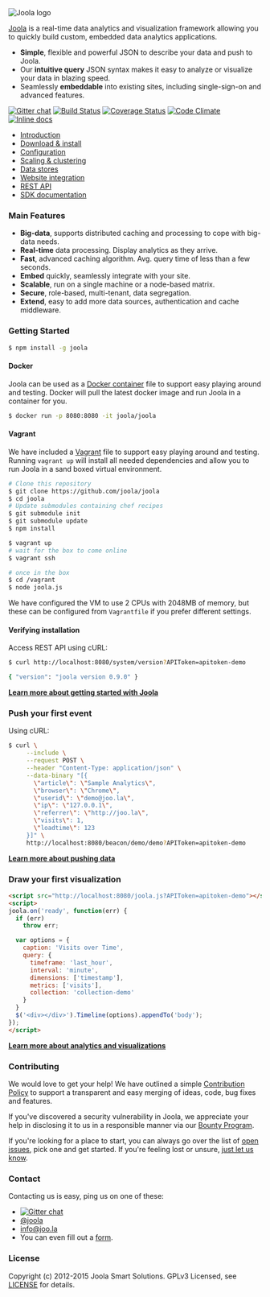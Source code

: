 <img src="http://i.imgur.com/PrqIYX7.png" alt="Joola logo" title="Joola" align="center" />

[Joola][22] is a real-time data analytics and visualization framework allowing you to quickly build custom, embedded data analytics applications.

- **Simple**, flexible and powerful JSON to describe your data and push to Joola.
- Our **intuitive query** JSON syntax makes it easy to analyze or visualize your data in blazing speed.
- Seamlessly **embeddable** into existing sites, including single-sign-on and advanced features.

[![Gitter chat](https://badges.gitter.im/joola/joola.png)](https://gitter.im/joola/joola) [![Build Status][3]][4] [![Coverage Status](https://coveralls.io/repos/joola/joola/badge.svg?branch=develop)](https://coveralls.io/r/joola/joola) [![Code Climate](https://codeclimate.com/github/joola/joola/badges/gpa.svg)](https://codeclimate.com/github/joola/joola) [![Inline docs](http://inch-ci.org/github/joola/joola.svg?branch=develop)](http://inch-ci.org/github/joola/joola)

- [Introduction](About.html)
- [Download & install](Download.html)
- [Configuration](Configuration.html)
- [Scaling & clustering](Configuration.html)
- [Data stores]()
- [Website integration]()
- [REST API](http://docs.joola.apiary.io)
- [SDK documentation](SDK.html)

### Main Features

- **Big-data**, supports distributed caching and processing to cope with big-data needs.
- **Real-time** data processing. Display analytics as they arrive.
- **Fast**, advanced caching algorithm. Avg. query time of less than a few seconds.
- **Embed** quickly, seamlessly integrate with your site.
- **Scalable**, run on a single machine or a node-based matrix.
- **Secure**, role-based, multi-tenant, data segregation.
- **Extend**, easy to add more data sources, authentication and cache middleware.

### Getting Started

```bash
$ npm install -g joola
```

#### Docker
Joola can be used as a [Docker container](https://registry.hub.docker.com/u/joola/joola) file to support easy playing around and testing.
Docker will pull the latest docker image and run Joola in a container for you.

```bash
$ docker run -p 8080:8080 -it joola/joola
```

#### Vagrant
We have included a [Vagrant](http://www.vagrantup.com) file to support easy playing around and testing. Running `vagrant up` will install all needed dependencies and allow you to run Joola in a sand boxed virtual environment.

```bash
# Clone this repository
$ git clone https://github.com/joola/joola
$ cd joola
# Update submodules containing chef recipes
$ git submodule init
$ git submodule update
$ npm install

$ vagrant up
# wait for the box to come online
$ vagrant ssh

# once in the box
$ cd /vagrant
$ node joola.js
```

We have configured the VM to use 2 CPUs with 2048MB of memory, but these can be configured from `Vagrantfile` if you prefer different settings.  

#### Verifying installation

Access REST API using cURL:

```bash
$ curl http://localhost:8080/system/version?APIToken=apitoken-demo

{ "version": "joola version 0.9.0" }
```

[**Learn more about getting started with Joola**](http://github.com/joola/joola/wiki/technical-documentation)

### Push your first event

Using cURL:

```bash
$ curl \
     --include \
     --request POST \
     --header "Content-Type: application/json" \
     --data-binary "[{
       \"article\": \"Sample Analytics\",
       \"browser\": \"Chrome\",
       \"userid\": \"demo@joo.la\",
       \"ip\": \"127.0.0.1\",
       \"referrer\": \"http://joo.la\",
       \"visits\": 1,
       \"loadtime\": 123
     }]" \
     http://localhost:8080/beacon/demo/demo?APIToken=apitoken-demo
```

[**Learn more about pushing data**](http://github.com/joola/joola/wiki/pushing-data)

### Draw your first visualization

```html
<script src="http://localhost:8080/joola.js?APIToken=apitoken-demo"></script>
<script>
joola.on('ready', function(err) {
  if (err)
    throw err;

  var options = {
    caption: 'Visits over Time',
    query: {
      timeframe: 'last_hour',
      interval: 'minute',
      dimensions: ['timestamp'],
      metrics: ['visits'],
      collection: 'collection-demo'
    }
  }
  $('<div></div>').Timeline(options).appendTo('body');
});
</script>
```

[**Learn more about analytics and visualizations**](http://github.com/joola/joola/wiki/analytics-and-visualization)

### Contributing
We would love to get your help! We have outlined a simple [Contribution Policy][18] to support a transparent and easy merging
of ideas, code, bug fixes and features.

If you've discovered a security vulnerability in Joola, we appreciate your help in disclosing it to us in a responsible manner via our [Bounty Program](https://hackerone.com/joola-io).

If you're looking for a place to start, you can always go over the list of [open issues][17], pick one and get started.
If you're feeling lost or unsure, [just let us know](#Contact).

### Contact
Contacting us is easy, ping us on one of these:

- [![Gitter chat](https://badges.gitter.im/joola/joola.png)](https://gitter.im/joola/joola)
- [@joola][19]
- [info@joo.la][20]
- You can even fill out a [form][21].

### License
Copyright (c) 2012-2015 Joola Smart Solutions. GPLv3 Licensed, see [LICENSE][24] for details.

[1]: https://coveralls.io/repos/joola/joola/badge.png?branch=develop
[2]: https://coveralls.io/r/joola/joola?branch=develop
[3]: https://travis-ci.org/joola/joola.png?branch=develop
[4]: https://travis-ci.org/joola/joola?branch=develop
[5]: https://david-dm.org/joola/joola.png
[6]: https://david-dm.org/joola/joola
[7]: https://david-dm.org/joola/joola/dev-status.png
[8]: https://david-dm.org/joola/joola#info=devDependencies
[9]: https://github.com/joola/joola.engine
[10]: https://github.com/joola/joola.analytics
[11]: https://github.com/joola/joola.sdk
[12]: https://github.com/joola/joola.config
[13]: https://github.com/joola/joola.logger
[14]: https://github.com/joola/joola
[15]: http://nodejs.org
[16]: http://serverfault.com/
[17]: https://github.com/joola/joola/issues
[18]: https://github.com/joola/joola/blob/master/CONTRIBUTING.md
[19]: http://twitter.com/joola
[20]: mailto://info@joo.la
[21]: https://joo.la/contact
[22]: http://joola.github.io/joola
[23]: http://ci.joo.la
[24]: https://github.com/joola/joola/blob/master/LICENSE.md

[architecture-doc]: https://github.com/joola/joola/wiki/Technical-architecture
[talk-to-us]: https://github.com/joola/joola/wiki/Talk-to-us

[about-image]: https://raw.githubusercontent.com/wiki/joola/joola/images/about.png
[techdocs-image]: https://raw.githubusercontent.com/wiki/joola/joola/images/techdocs.png
[setup-image]: https://raw.githubusercontent.com/wiki/joola/joola/images/setup.png
[api-docs-image]: https://raw.githubusercontent.com/wiki/joola/joola/images/roadmap.png
[contributing-image]: https://raw.githubusercontent.com/wiki/joola/joola/images/contributing.png

[about]: https://github.com/joola/joola/wiki/joola-overview
[techdocs]: https://github.com/joola/joola/wiki/Technical-documentation
[setup]: https://github.com/joola/joola/wiki/Setting-up-joola
[api-docs]: http://docs.joola.apiary.io/
[contributing]: https://github.com/joola/joola/wiki/Contributing
